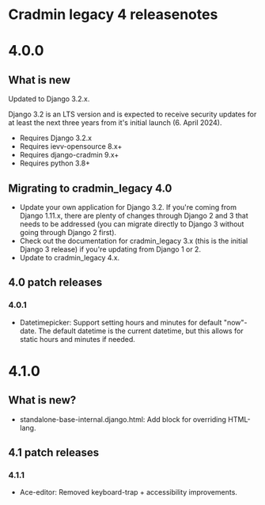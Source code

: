 Cradmin legacy 4 releasenotes
=============================


4.0.0
=====

## What is new

Updated to Django 3.2.x.

Django 3.2 is an LTS version and is expected to receive security updates for at least the next three years from it's initial 
launch (6. April 2024).

- Requires Django 3.2.x
- Requires ievv-opensource 8.x+
- Requires django-cradmin 9.x+
- Requires python 3.8+


## Migrating to cradmin_legacy 4.0

- Update your own application for Django 3.2. If you're coming from Django 1.11.x, there are plenty of changes through Django 2 and 3 
  that needs to be addressed (you can migrate directly to Django 3 without going through Django 2 first).
- Check out the documentation for cradmin_legacy 3.x (this is the initial Django 3 release) if you're updating from Django 1 or 2.
- Update to cradmin_legacy 4.x.

## 4.0 patch releases

### 4.0.1
- Datetimepicker: Support setting hours and minutes for default "now"-date. The default datetime is the current datetime, but this 
  allows for static hours and minutes if needed.


4.1.0
=====

## What is new?
- standalone-base-internal.django.html: Add block for overriding HTML-lang.


## 4.1 patch releases

### 4.1.1
- Ace-editor: Removed keyboard-trap + accessibility improvements.